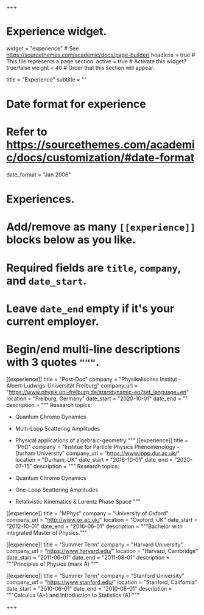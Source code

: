 +++
# Experience widget.
widget = "experience"  # See https://sourcethemes.com/academic/docs/page-builder/
headless = true  # This file represents a page section.
active = true  # Activate this widget? true/false
weight = 40  # Order that this section will appear.

title = "Experience"
subtitle = ""

# Date format for experience
#   Refer to https://sourcethemes.com/academic/docs/customization/#date-format
date_format = "Jan 2006"

# Experiences.
#   Add/remove as many `[[experience]]` blocks below as you like.
#   Required fields are `title`, `company`, and `date_start`.
#   Leave `date_end` empty if it's your current employer.
#   Begin/end multi-line descriptions with 3 quotes `"""`.
[[experience]]
  title = "Post-Doc"
  company = "Physikalisches Institut - Albert-Ludwigs-Universität Freiburg"
  company_url = "https://www.physik.uni-freiburg.de/startdynamic-en?set_language=en"
  location = "Freiburg, Germany"
  date_start = "2020-10-01"
  date_end = ""
  description = """
  Research topics:
  
  * Quantum Chromo Dynamics
  * Multi-Loop Scattering Amplitudes
  * Physical applications of algebraic-geometry
  """
[[experience]]
  title = "PhD"
  company = "Institue for Particle Physics Phenomenology - Durham University"
  company_url = "https://www.ippp.dur.ac.uk/"
  location = "Durham, UK"
  date_start = "2016-10-01"
  date_end = "2020-07-15"
  description = """
  Research topics:
  
  * Quantum Chromo Dynamics
  * One-Loop Scattering Amplitudes
  * Relativistic Kinematics & Lorentz Phase Space
  """

[[experience]]
  title = "MPhys"
  company = "University of Oxford"
  company_url = "http://www.ox.ac.uk/"
  location = "Oxoford, UK"
  date_start = "2012-10-01"
  date_end = "2016-06-01"
  description = """Bachelor with integrated Master of Physics."""

[[experience]]
  title = "Summer Term"
  company = "Harvard University"
  company_url = "https://www.harvard.edu/"
  location = "Harvard, Cambridge"
  date_start = "2011-06-01"
  date_end = "2011-08-01"
  description = """Principles of Physics (mark A) """

[[experience]]
  title = "Summer Term"
  company = "Stanford University"
  company_url = "https://www.stanford.edu/"
  location = "Stanford, California"
  date_start = "2010-06-01"
  date_end = "2010-08-01"
  description = """Calculus (A+) and Introduction to Statistics (A) """

+++
